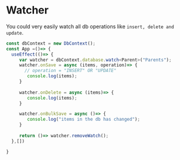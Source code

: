# Watcher
You could very easily watch all db operations like `insert, delete and update`.

```ts
const dbContext = new DbContext();
const App =()=> {
  useEffect(()=> {
     var watcher = dbContext.database.watch<Parent>("Parents");
     watcher.onSave = async (items, operation)=> {
       // operation = "INSERT" OR "UPDATE"
        console.log(items);
     }
     
     watcher.onDelete = async (items)=> {
        console.log(items);
     }

     watcher.onBulkSave = async ()=> {
        console.log("items in the db has changed");
     }
     
     return ()=> watcher.removeWatch(); 
  },[])

}

```
